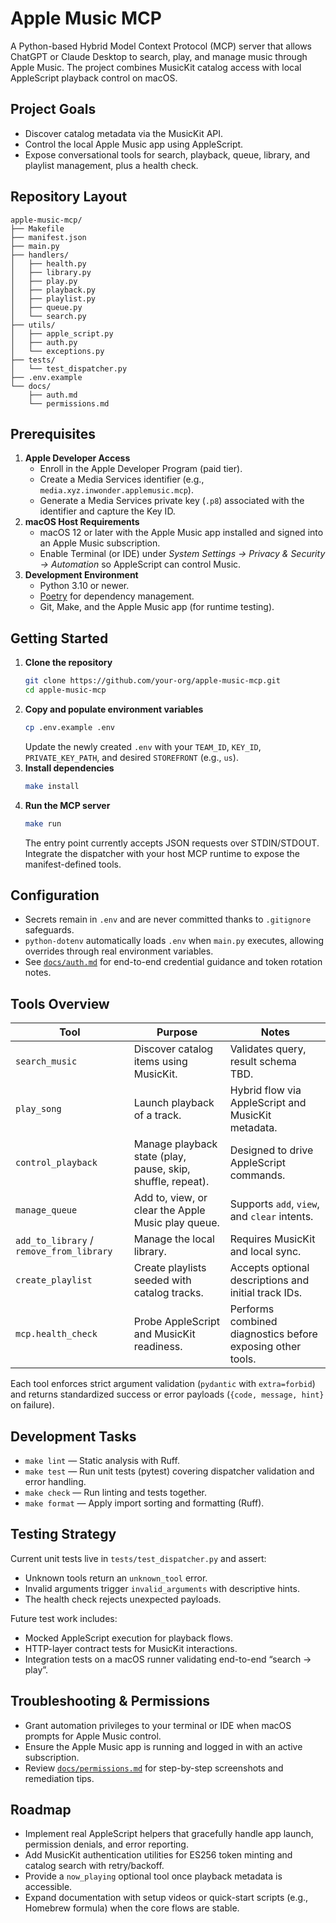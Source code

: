 # Apple Music MCP

A Python-based Hybrid Model Context Protocol (MCP) server that allows ChatGPT or Claude Desktop to search, play, and manage music through Apple Music. The project combines MusicKit catalog access with local AppleScript playback control on macOS.

## Project Goals
- Discover catalog metadata via the MusicKit API.
- Control the local Apple Music app using AppleScript.
- Expose conversational tools for search, playback, queue, library, and playlist management, plus a health check.

## Repository Layout
```
apple-music-mcp/
├── Makefile
├── manifest.json
├── main.py
├── handlers/
│   ├── health.py
│   ├── library.py
│   ├── play.py
│   ├── playback.py
│   ├── playlist.py
│   ├── queue.py
│   └── search.py
├── utils/
│   ├── apple_script.py
│   ├── auth.py
│   └── exceptions.py
├── tests/
│   └── test_dispatcher.py
├── .env.example
└── docs/
    ├── auth.md
    └── permissions.md
```

## Prerequisites
1. **Apple Developer Access**
   - Enroll in the Apple Developer Program (paid tier).
   - Create a Media Services identifier (e.g., `media.xyz.inwonder.applemusic.mcp`).
   - Generate a Media Services private key (`.p8`) associated with the identifier and capture the Key ID.
2. **macOS Host Requirements**
   - macOS 12 or later with the Apple Music app installed and signed into an Apple Music subscription.
   - Enable Terminal (or IDE) under *System Settings → Privacy & Security → Automation* so AppleScript can control Music.
3. **Development Environment**
   - Python 3.10 or newer.
   - [Poetry](https://python-poetry.org/) for dependency management.
   - Git, Make, and the Apple Music app (for runtime testing).

## Getting Started
1. **Clone the repository**
   ```bash
   git clone https://github.com/your-org/apple-music-mcp.git
   cd apple-music-mcp
   ```
2. **Copy and populate environment variables**
   ```bash
   cp .env.example .env
   ```
   Update the newly created `.env` with your `TEAM_ID`, `KEY_ID`, `PRIVATE_KEY_PATH`, and desired `STOREFRONT` (e.g., `us`).
3. **Install dependencies**
   ```bash
   make install
   ```
4. **Run the MCP server**
   ```bash
   make run
   ```
   The entry point currently accepts JSON requests over STDIN/STDOUT. Integrate the dispatcher with your host MCP runtime to expose the manifest-defined tools.

## Configuration
- Secrets remain in `.env` and are never committed thanks to `.gitignore` safeguards.
- `python-dotenv` automatically loads `.env` when `main.py` executes, allowing overrides through real environment variables.
- See [`docs/auth.md`](docs/auth.md) for end-to-end credential guidance and token rotation notes.

## Tools Overview
| Tool | Purpose | Notes |
| ---- | ------- | ----- |
| `search_music` | Discover catalog items using MusicKit. | Validates query, result schema TBD. |
| `play_song` | Launch playback of a track. | Hybrid flow via AppleScript and MusicKit metadata. |
| `control_playback` | Manage playback state (play, pause, skip, shuffle, repeat). | Designed to drive AppleScript commands. |
| `manage_queue` | Add to, view, or clear the Apple Music play queue. | Supports `add`, `view`, and `clear` intents. |
| `add_to_library` / `remove_from_library` | Manage the local library. | Requires MusicKit and local sync. |
| `create_playlist` | Create playlists seeded with catalog tracks. | Accepts optional descriptions and initial track IDs. |
| `mcp.health_check` | Probe AppleScript and MusicKit readiness. | Performs combined diagnostics before exposing other tools. |

Each tool enforces strict argument validation (`pydantic` with `extra=forbid`) and returns standardized success or error payloads (`{code, message, hint}` on failure).

## Development Tasks
- `make lint` — Static analysis with Ruff.
- `make test` — Run unit tests (pytest) covering dispatcher validation and error handling.
- `make check` — Run linting and tests together.
- `make format` — Apply import sorting and formatting (Ruff).

## Testing Strategy
Current unit tests live in `tests/test_dispatcher.py` and assert:
- Unknown tools return an `unknown_tool` error.
- Invalid arguments trigger `invalid_arguments` with descriptive hints.
- The health check rejects unexpected payloads.

Future test work includes:
- Mocked AppleScript execution for playback flows.
- HTTP-layer contract tests for MusicKit interactions.
- Integration tests on a macOS runner validating end-to-end “search → play”.

## Troubleshooting & Permissions
- Grant automation privileges to your terminal or IDE when macOS prompts for Apple Music control.
- Ensure the Apple Music app is running and logged in with an active subscription.
- Review [`docs/permissions.md`](docs/permissions.md) for step-by-step screenshots and remediation tips.

## Roadmap
- Implement real AppleScript helpers that gracefully handle app launch, permission denials, and error reporting.
- Add MusicKit authentication utilities for ES256 token minting and catalog search with retry/backoff.
- Provide a `now_playing` optional tool once playback metadata is accessible.
- Expand documentation with setup videos or quick-start scripts (e.g., Homebrew formula) when the core flows are stable.

